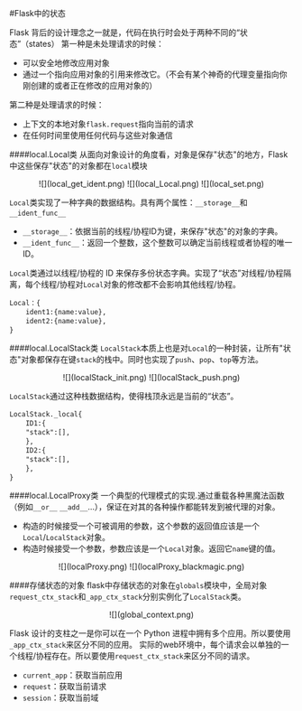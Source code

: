 #Flask中的状态

Flask 背后的设计理念之一就是，代码在执行时会处于两种不同的“状态”（states）
第一种是未处理请求的时候：
  * 可以安全地修改应用对象
  * 通过一个指向应用对象的引用来修改它。（不会有某个神奇的代理变量指向你刚创建的或者正在修改的应用对象的）

第二种是处理请求的时候：
  * 上下文的本地对象`flask.request`指向当前的请求
  * 在任何时间里使用任何代码与这些对象通信



####local.Local类
从面向对象设计的角度看，对象是保存"状态"的地方，Flask中这些保存"状态"的对象都在`local`模块

<div align=center>
![](local_get_ident.png)
![](local_Local.png)
![](local_set.png)
</div>

`Local`类实现了一种字典的数据结构。具有两个属性：`__storage__`和`__ident_func__`
  * `__storage__`：依据当前的线程/协程ID为键，来保存"状态"的对象的字典。
  * `__ident_func__`：返回一个整数，这个整数可以确定当前线程或者协程的唯一ID。

`Local`类通过以线程/协程的 ID 来保存多份状态字典。实现了“状态”对线程/协程隔离，每个线程/协程对`Local`对象的修改都不会影响其他线程/协程。

```
Local：{
	ident1:{name:value},
    ident2:{name:value},
}
```


####local.LocalStack类
`LocalStack`本质上也是对`Local`的一种封装，让所有"状态"对象都保存在键`stack`的栈中。同时也实现了`push`、`pop`、`top`等方法。

<div align=center>
![](localStack_init.png)
![](localStack_push.png)
</div>

`LocalStack`通过这种栈数据结构，使得栈顶永远是当前的“状态”。

```
LocalStack._local{
	ID1:{
    "stack":[],
    },
	ID2:{
    "stack":[],
    },
}
```

####local.LocalProxy类
一个典型的代理模式的实现.通过重载各种黑魔法函数（例如`__or__` `__add__`...），保证在对其的各种操作都能转发到被代理的对象。
  * 构造的时候接受一个可被调用的参数，这个参数的返回值应该是一个`Local`/`LocalStack`对象。
  * 构造时候接受一个参数，参数应该是一个`Local`对象。返回它`name`键的值。

<div align=center>
![](localProxy.png)
![](localProxy_blackmagic.png)
</div>


####存储状态的对象
flask中存储状态的对象在`globals`模块中，全局对象`request_ctx_stack`和`_app_ctx_stack`分别实例化了`LocalStack`类。

<div align=center>
![](global_context.png)
</div>

Flask 设计的支柱之一是你可以在一个 Python 进程中拥有多个应用。所以要使用`_app_ctx_stack`来区分不同的应用。
实际的web环境中，每个请求会以单独的一个线程/协程存在。所以要使用`request_ctx_stack`来区分不同的请求。
  * `current_app`：获取当前应用
  * `request`：获取当前请求
  * `session`：获取当前域